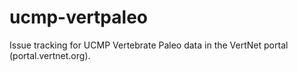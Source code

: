 ucmp-vertpaleo
==============

Issue tracking for UCMP Vertebrate Paleo data in the VertNet portal (portal.vertnet.org).

